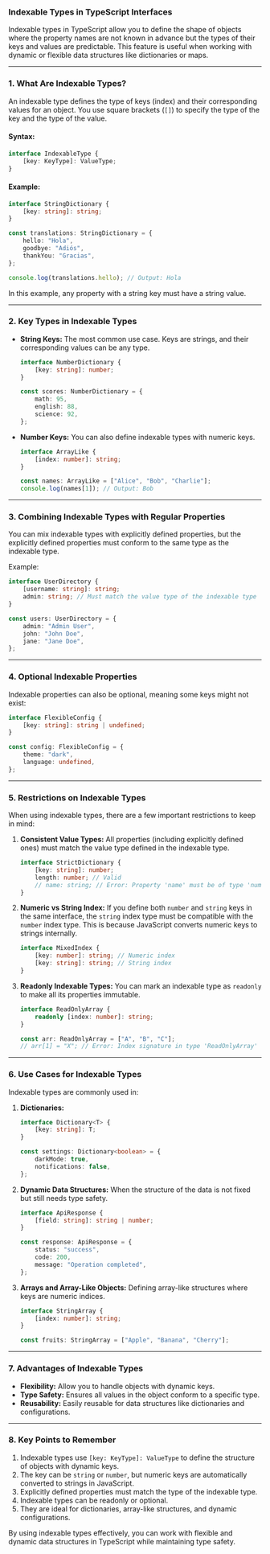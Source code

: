 ### Indexable Types in TypeScript Interfaces

Indexable types in TypeScript allow you to define the shape of objects where the property names are not known in advance but the types of their keys and values are predictable. This feature is useful when working with dynamic or flexible data structures like dictionaries or maps.

---

### **1. What Are Indexable Types?**

An indexable type defines the type of keys (index) and their corresponding values for an object. You use square brackets (`[]`) to specify the type of the key and the type of the value.

#### Syntax:
```typescript
interface IndexableType {
    [key: KeyType]: ValueType;
}
```

#### Example:
```typescript
interface StringDictionary {
    [key: string]: string;
}

const translations: StringDictionary = {
    hello: "Hola",
    goodbye: "Adiós",
    thankYou: "Gracias",
};

console.log(translations.hello); // Output: Hola
```
In this example, any property with a string key must have a string value.

---

### **2. Key Types in Indexable Types**

- **String Keys:** The most common use case. Keys are strings, and their corresponding values can be any type.
  ```typescript
  interface NumberDictionary {
      [key: string]: number;
  }

  const scores: NumberDictionary = {
      math: 95,
      english: 88,
      science: 92,
  };
  ```

- **Number Keys:** You can also define indexable types with numeric keys.
  ```typescript
  interface ArrayLike {
      [index: number]: string;
  }

  const names: ArrayLike = ["Alice", "Bob", "Charlie"];
  console.log(names[1]); // Output: Bob
  ```

---

### **3. Combining Indexable Types with Regular Properties**

You can mix indexable types with explicitly defined properties, but the explicitly defined properties must conform to the same type as the indexable type.

Example:
```typescript
interface UserDirectory {
    [username: string]: string;
    admin: string; // Must match the value type of the indexable type
}

const users: UserDirectory = {
    admin: "Admin User",
    john: "John Doe",
    jane: "Jane Doe",
};
```

---

### **4. Optional Indexable Properties**

Indexable properties can also be optional, meaning some keys might not exist:
```typescript
interface FlexibleConfig {
    [key: string]: string | undefined;
}

const config: FlexibleConfig = {
    theme: "dark",
    language: undefined,
};
```

---

### **5. Restrictions on Indexable Types**

When using indexable types, there are a few important restrictions to keep in mind:

1. **Consistent Value Types:** All properties (including explicitly defined ones) must match the value type defined in the indexable type.
   ```typescript
   interface StrictDictionary {
       [key: string]: number;
       length: number; // Valid
       // name: string; // Error: Property 'name' must be of type 'number'
   }
   ```

2. **Numeric vs String Index:** If you define both `number` and `string` keys in the same interface, the `string` index type must be compatible with the `number` index type. This is because JavaScript converts numeric keys to strings internally.
   ```typescript
   interface MixedIndex {
       [key: number]: string; // Numeric index
       [key: string]: string; // String index
   }
   ```

3. **Readonly Indexable Types:** You can mark an indexable type as `readonly` to make all its properties immutable.
   ```typescript
   interface ReadOnlyArray {
       readonly [index: number]: string;
   }

   const arr: ReadOnlyArray = ["A", "B", "C"];
   // arr[1] = "X"; // Error: Index signature in type 'ReadOnlyArray' only permits reading
   ```

---

### **6. Use Cases for Indexable Types**

Indexable types are commonly used in:
1. **Dictionaries:**
   ```typescript
   interface Dictionary<T> {
       [key: string]: T;
   }

   const settings: Dictionary<boolean> = {
       darkMode: true,
       notifications: false,
   };
   ```

2. **Dynamic Data Structures:**
   When the structure of the data is not fixed but still needs type safety.
   ```typescript
   interface ApiResponse {
       [field: string]: string | number;
   }

   const response: ApiResponse = {
       status: "success",
       code: 200,
       message: "Operation completed",
   };
   ```

3. **Arrays and Array-Like Objects:**
   Defining array-like structures where keys are numeric indices.
   ```typescript
   interface StringArray {
       [index: number]: string;
   }

   const fruits: StringArray = ["Apple", "Banana", "Cherry"];
   ```

---

### **7. Advantages of Indexable Types**

- **Flexibility:** Allow you to handle objects with dynamic keys.
- **Type Safety:** Ensures all values in the object conform to a specific type.
- **Reusability:** Easily reusable for data structures like dictionaries and configurations.

---

### **8. Key Points to Remember**

1. Indexable types use `[key: KeyType]: ValueType` to define the structure of objects with dynamic keys.
2. The key can be `string` or `number`, but numeric keys are automatically converted to strings in JavaScript.
3. Explicitly defined properties must match the type of the indexable type.
4. Indexable types can be readonly or optional.
5. They are ideal for dictionaries, array-like structures, and dynamic configurations.

By using indexable types effectively, you can work with flexible and dynamic data structures in TypeScript while maintaining type safety.